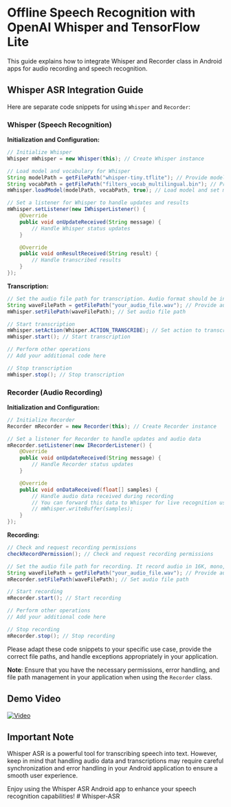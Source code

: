 
# Offline Speech Recognition with OpenAI Whisper and TensorFlow Lite

This guide explains how to integrate Whisper and Recorder class in Android apps for audio recording and speech recognition.

## Whisper ASR Integration Guide

Here are separate code snippets for using `Whisper` and `Recorder`:

### Whisper (Speech Recognition)

**Initialization and Configuration:**
```java
// Initialize Whisper
Whisper mWhisper = new Whisper(this); // Create Whisper instance

// Load model and vocabulary for Whisper
String modelPath = getFilePath("whisper-tiny.tflite"); // Provide model file path
String vocabPath = getFilePath("filters_vocab_multilingual.bin"); // Provide vocabulary file path
mWhisper.loadModel(modelPath, vocabPath, true); // Load model and set multilingual mode

// Set a listener for Whisper to handle updates and results
mWhisper.setListener(new IWhisperListener() {
    @Override
    public void onUpdateReceived(String message) {
        // Handle Whisper status updates
    }

    @Override
    public void onResultReceived(String result) {
        // Handle transcribed results
    }
});
```

**Transcription:**
```java
// Set the audio file path for transcription. Audio format should be in 16K, mono, 16bits
String waveFilePath = getFilePath("your_audio_file.wav"); // Provide audio file path
mWhisper.setFilePath(waveFilePath); // Set audio file path

// Start transcription
mWhisper.setAction(Whisper.ACTION_TRANSCRIBE); // Set action to transcription
mWhisper.start(); // Start transcription

// Perform other operations
// Add your additional code here

// Stop transcription
mWhisper.stop(); // Stop transcription
```

### Recorder (Audio Recording)

**Initialization and Configuration:**
```java
// Initialize Recorder
Recorder mRecorder = new Recorder(this); // Create Recorder instance

// Set a listener for Recorder to handle updates and audio data
mRecorder.setListener(new IRecorderListener() {
    @Override
    public void onUpdateReceived(String message) {
        // Handle Recorder status updates
    }

    @Override
    public void onDataReceived(float[] samples) {
        // Handle audio data received during recording
        // You can forward this data to Whisper for live recognition using writeBuffer()
        // mWhisper.writeBuffer(samples);
    }
});
```

**Recording:**
```java
// Check and request recording permissions
checkRecordPermission(); // Check and request recording permissions

// Set the audio file path for recording. It record audio in 16K, mono, 16bits format
String waveFilePath = getFilePath("your_audio_file.wav"); // Provide audio file path
mRecorder.setFilePath(waveFilePath); // Set audio file path

// Start recording
mRecorder.start(); // Start recording

// Perform other operations
// Add your additional code here

// Stop recording
mRecorder.stop(); // Stop recording
```

Please adapt these code snippets to your specific use case, provide the correct file paths, and handle exceptions appropriately in your application.

**Note**: Ensure that you have the necessary permissions, error handling, and file path management in your application when using the `Recorder` class.


## Demo Video
[![Video](https://img.youtube.com/vi/w9pohi9NQrg/0.jpg)](https://www.youtube.com/watch?v=w9pohi9NQrg)

## Important Note

Whisper ASR is a powerful tool for transcribing speech into text. However, keep in mind that handling audio data and transcriptions may require careful synchronization and error handling in your Android application to ensure a smooth user experience.


Enjoy using the Whisper ASR Android app to enhance your speech recognition capabilities!
#   W h i s p e r - A S R  
 